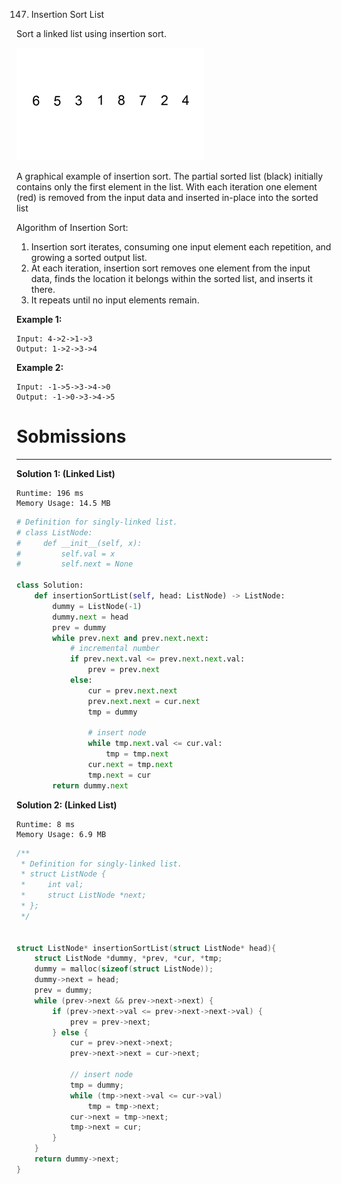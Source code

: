 147. Insertion Sort List

Sort a linked list using insertion sort.

![Example](img/147_Insertion-sort-example-300px.gif)

A graphical example of insertion sort. The partial sorted list (black) initially contains only the first element in the list.
With each iteration one element (red) is removed from the input data and inserted in-place into the sorted list
 

Algorithm of Insertion Sort:

1. Insertion sort iterates, consuming one input element each repetition, and growing a sorted output list.
1. At each iteration, insertion sort removes one element from the input data, finds the location it belongs within the sorted list, and inserts it there.
1. It repeats until no input elements remain.

**Example 1:**
```
Input: 4->2->1->3
Output: 1->2->3->4
```

**Example 2:**
```
Input: -1->5->3->4->0
Output: -1->0->3->4->5
```

# Sobmissions
---
**Solution 1: (Linked List)**
```
Runtime: 196 ms
Memory Usage: 14.5 MB
```
```python
# Definition for singly-linked list.
# class ListNode:
#     def __init__(self, x):
#         self.val = x
#         self.next = None

class Solution:
    def insertionSortList(self, head: ListNode) -> ListNode:
        dummy = ListNode(-1)
        dummy.next = head
        prev = dummy
        while prev.next and prev.next.next:
            # incremental number
            if prev.next.val <= prev.next.next.val:
                prev = prev.next
            else:
                cur = prev.next.next
                prev.next.next = cur.next
                tmp = dummy

                # insert node
                while tmp.next.val <= cur.val:
                    tmp = tmp.next
                cur.next = tmp.next
                tmp.next = cur
        return dummy.next
```

**Solution 2: (Linked List)**
```
Runtime: 8 ms
Memory Usage: 6.9 MB
```
```c
/**
 * Definition for singly-linked list.
 * struct ListNode {
 *     int val;
 *     struct ListNode *next;
 * };
 */


struct ListNode* insertionSortList(struct ListNode* head){
    struct ListNode *dummy, *prev, *cur, *tmp;
    dummy = malloc(sizeof(struct ListNode));
    dummy->next = head;
    prev = dummy;
    while (prev->next && prev->next->next) {
        if (prev->next->val <= prev->next->next->val) {
            prev = prev->next;
        } else {
            cur = prev->next->next;
            prev->next->next = cur->next;

            // insert node
            tmp = dummy;
            while (tmp->next->val <= cur->val)
                tmp = tmp->next;
            cur->next = tmp->next;
            tmp->next = cur;
        }
    }
    return dummy->next;
}
```
